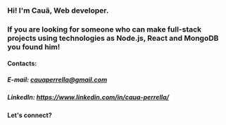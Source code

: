 ### Hi! I'm Cauã, Web developer. 
### If you are looking for someone who can make full-stack projects using technologies as Node.js, React and MongoDB you found him!

#### Contacts:

##### E-mail: cauaperrella@gmail.com
##### LinkedIn: https://www.linkedin.com/in/caua-perrella/

#### Let's connect?
